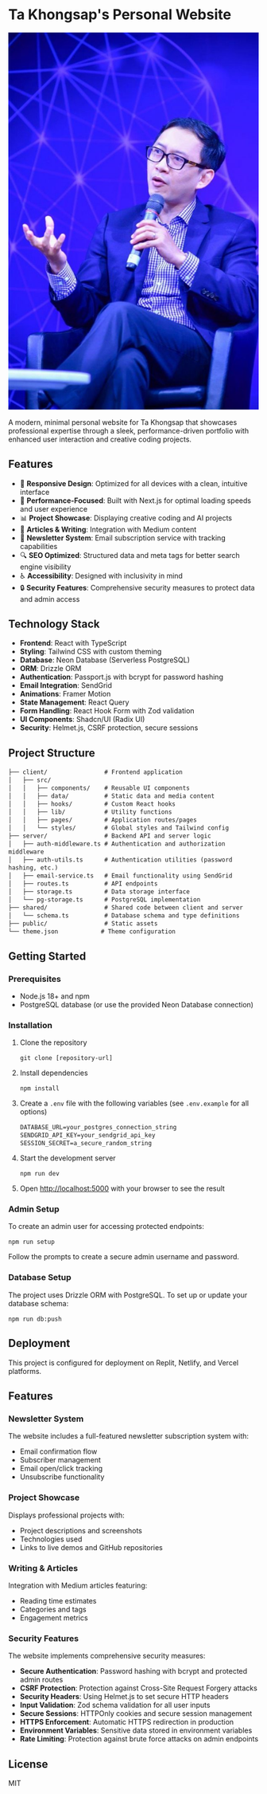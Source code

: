# Ta Khongsap's Personal Website

![Ta Khongsap](public/Ta%20Khongsap%20OPEN-TEC.jpg)

A modern, minimal personal website for Ta Khongsap that showcases professional expertise through a sleek, performance-driven portfolio with enhanced user interaction and creative coding projects.

## Features

- 📱 **Responsive Design**: Optimized for all devices with a clean, intuitive interface
- 🚀 **Performance-Focused**: Built with Next.js for optimal loading speeds and user experience
- 📊 **Project Showcase**: Displaying creative coding and AI projects
- 📝 **Articles & Writing**: Integration with Medium content
- 📨 **Newsletter System**: Email subscription service with tracking capabilities
- 🔍 **SEO Optimized**: Structured data and meta tags for better search engine visibility
- ♿ **Accessibility**: Designed with inclusivity in mind
- 🔒 **Security Features**: Comprehensive security measures to protect data and admin access

## Technology Stack

- **Frontend**: React with TypeScript
- **Styling**: Tailwind CSS with custom theming
- **Database**: Neon Database (Serverless PostgreSQL)
- **ORM**: Drizzle ORM
- **Authentication**: Passport.js with bcrypt for password hashing
- **Email Integration**: SendGrid
- **Animations**: Framer Motion
- **State Management**: React Query
- **Form Handling**: React Hook Form with Zod validation
- **UI Components**: Shadcn/UI (Radix UI)
- **Security**: Helmet.js, CSRF protection, secure sessions

## Project Structure

```
├── client/                # Frontend application
│   ├── src/
│   │   ├── components/    # Reusable UI components
│   │   ├── data/          # Static data and media content
│   │   ├── hooks/         # Custom React hooks
│   │   ├── lib/           # Utility functions
│   │   ├── pages/         # Application routes/pages
│   │   └── styles/        # Global styles and Tailwind config
├── server/                # Backend API and server logic
│   ├── auth-middleware.ts # Authentication and authorization middleware
│   ├── auth-utils.ts      # Authentication utilities (password hashing, etc.)
│   ├── email-service.ts   # Email functionality using SendGrid
│   ├── routes.ts          # API endpoints
│   ├── storage.ts         # Data storage interface
│   └── pg-storage.ts      # PostgreSQL implementation
├── shared/                # Shared code between client and server
│   └── schema.ts          # Database schema and type definitions
├── public/                # Static assets
└── theme.json            # Theme configuration
```

## Getting Started

### Prerequisites

- Node.js 18+ and npm
- PostgreSQL database (or use the provided Neon Database connection)

### Installation

1. Clone the repository
   ```
   git clone [repository-url]
   ```

2. Install dependencies
   ```
   npm install
   ```

3. Create a `.env` file with the following variables (see `.env.example` for all options)
   ```
   DATABASE_URL=your_postgres_connection_string
   SENDGRID_API_KEY=your_sendgrid_api_key
   SESSION_SECRET=a_secure_random_string
   ```

4. Start the development server
   ```
   npm run dev
   ```

5. Open [http://localhost:5000](http://localhost:5000) with your browser to see the result

### Admin Setup

To create an admin user for accessing protected endpoints:

```
npm run setup
```

Follow the prompts to create a secure admin username and password.

### Database Setup

The project uses Drizzle ORM with PostgreSQL. To set up or update your database schema:

```
npm run db:push
```

## Deployment

This project is configured for deployment on Replit, Netlify, and Vercel platforms.

## Features

### Newsletter System

The website includes a full-featured newsletter subscription system with:

- Email confirmation flow
- Subscriber management
- Email open/click tracking
- Unsubscribe functionality

### Project Showcase

Displays professional projects with:

- Project descriptions and screenshots
- Technologies used
- Links to live demos and GitHub repositories

### Writing & Articles

Integration with Medium articles featuring:

- Reading time estimates
- Categories and tags
- Engagement metrics

### Security Features

The website implements comprehensive security measures:

- **Secure Authentication**: Password hashing with bcrypt and protected admin routes
- **CSRF Protection**: Protection against Cross-Site Request Forgery attacks
- **Security Headers**: Using Helmet.js to set secure HTTP headers
- **Input Validation**: Zod schema validation for all user inputs
- **Secure Sessions**: HTTPOnly cookies and secure session management
- **HTTPS Enforcement**: Automatic HTTPS redirection in production
- **Environment Variables**: Sensitive data stored in environment variables
- **Rate Limiting**: Protection against brute force attacks on admin endpoints

## License

MIT
